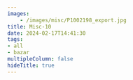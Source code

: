 ```yaml
---
images:
    - /images/misc/P1002198_export.jpg
title: Misc-10
date: 2024-02-17T14:41:30
tags:
- all
- bazar
multipleColumn: false
hideTitle: true
---
```

